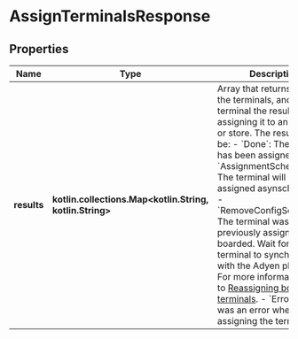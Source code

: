 
# AssignTerminalsResponse

## Properties
Name | Type | Description | Notes
------------ | ------------- | ------------- | -------------
**results** | **kotlin.collections.Map&lt;kotlin.String, kotlin.String&gt;** | Array that returns a list of the terminals, and for each terminal the result of assigning it to an account or store.  The results can be:    - &#x60;Done&#x60;: The terminal has been assigned.   - &#x60;AssignmentScheduled&#x60;: The terminal will be assigned asynschronously.   - &#x60;RemoveConfigScheduled&#x60;: The terminal was previously assigned and boarded. Wait for the terminal to synchronize with the Adyen platform. For more information, refer to [Reassigning boarded terminals](https://docs.adyen.com/point-of-sale/managing-terminals/assign-terminals#reassign-boarded-terminals).   - &#x60;Error&#x60;: There was an error when assigning the terminal.  | 



